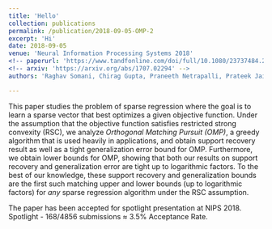 ```yaml
---
title: 'Hello'
collection: publications
permalink: /publication/2018-09-05-OMP-2
excerpt: 'Hi'
date: 2018-09-05
venue: 'Neural Information Processing Systems 2018'
<!-- paperurl: 'https://www.tandfonline.com/doi/full/10.1080/23737484.2017.1392266' -->
<!-- arxiv: 'https://arxiv.org/abs/1707.02294' -->
authors: 'Raghav Somani, Chirag Gupta, Praneeth Netrapalli, Prateek Jain'

---
```

This paper studies the problem of sparse regression where the goal is to learn a sparse vector that best optimizes a given objective function. Under the assumption that the objective function satisfies restricted strong convexity (RSC), we analyze *Orthogonal Matching Pursuit (OMP)*, a greedy algorithm that is used heavily in applications, and obtain support recovery result as well as a tight generalization error bound for OMP. Furthermore, we obtain lower bounds for OMP, showing that both our results on support recovery and generalization error are tight up to logarithmic factors. To the best of our knowledge, these support recovery and generalization bounds are the first such matching upper and lower bounds (up to logarithmic factors) for *any* sparse regression algorithm under the RSC assumption.

The paper has been accepted for spotlight presentation at NIPS 2018. Spotlight - 168/4856 submissions ≈ 3.5% Acceptance Rate.

<!-- The Arxiv version of the work can be viewed [here](https://arxiv.org/pdf/1707.02294.pdf). -->

<!-- The e-print of the article is available [here](http://www.tandfonline.com/eprint/P63VhqP5wpNJjqqTe9V3/full). -->

<!-- Recommended citation: 'Arabin Kumar Dey, Raghav Somani & Sreangsu Acharyya (2017). A case study of empirical Bayes in a user-movie recommendation system, <i>Communications in Statistics: Case Studies, Data Analysis and Applications</i>, 3:1-2, 1-6, DOI: 10.1080/23737484.2017.1392266' -->